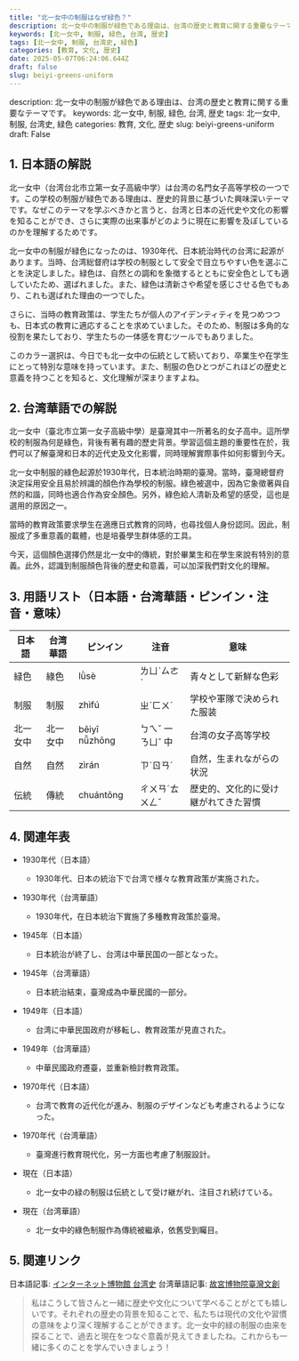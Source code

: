 ```yaml
---
title: "北一女中の制服はなぜ緑色？"
description: 北一女中の制服が緑色である理由は、台湾の歴史と教育に関する重要なテーマです。
keywords: [北一女中, 制服, 緑色, 台湾, 歴史]
tags: [北一女中, 制服, 台湾史, 緑色]
categories: [教育, 文化, 歴史]
date: 2025-05-07T06:24:06.644Z
draft: false
slug: beiyi-greens-uniform
---
```


description: 北一女中の制服が緑色である理由は、台湾の歴史と教育に関する重要なテーマです。
keywords: 北一女中, 制服, 緑色, 台湾, 歴史
tags: 北一女中, 制服, 台湾史, 緑色
categories: 教育, 文化, 歴史
slug: beiyi-greens-uniform
draft: False

## 1. 日本語の解説

北一女中（台湾台北市立第一女子高級中学）は台湾の名門女子高等学校の一つです。この学校の制服が緑色である理由は、歴史的背景に基づいた興味深いテーマです。なぜこのテーマを学ぶべきかと言うと、台湾と日本の近代史や文化の影響を知ることができ、さらに実際の出来事がどのように現在に影響を及ぼしているのかを理解するためです。

北一女中の制服が緑色になったのは、1930年代、日本統治時代の台湾に起源があります。当時、台湾総督府は学校の制服として安全で目立ちやすい色を選ぶことを決定しました。緑色は、自然との調和を象徴するとともに安全色としても適していたため、選ばれました。また、緑色は清新さや希望を感じさせる色でもあり、これも選ばれた理由の一つでした。

さらに、当時の教育政策は、学生たちが個人のアイデンティティを見つめつつも、日本式の教育に適応することを求めていました。そのため、制服は多角的な役割を果たしており、学生たちの一体感を育むツールでもありました。

このカラー選択は、今日でも北一女中の伝統として続いており、卒業生や在学生にとって特別な意味を持っています。また、制服の色ひとつがこれほどの歴史と意義を持つことを知ると、文化理解が深まりますよね。

## 2. 台湾華語での解説  

北一女中（臺北市立第一女子高級中學）是臺灣其中一所著名的女子高中。這所學校的制服為何是綠色，背後有著有趣的歷史背景。學習這個主題的重要性在於，我們可以了解臺灣和日本的近代史及文化影響，同時理解實際事件如何影響到今天。

北一女中制服的綠色起源於1930年代，日本統治時期的臺灣。當時，臺灣總督府決定採用安全且易於辨識的顏色作為學校的制服。綠色被選中，因為它象徵著與自然的和諧，同時也適合作為安全顏色。另外，綠色給人清新及希望的感受，這也是選用的原因之一。

當時的教育政策要求學生在適應日式教育的同時，也尋找個人身份認同。因此，制服成了多重意義的載體，也是培養學生群体感的工具。

今天，這個顏色選擇仍然是北一女中的傳統，對於畢業生和在學生來說有特別的意義。此外，認識到制服顏色背後的歷史和意義，可以加深我們對文化的理解。

## 3. 用語リスト（日本語・台湾華語・ピンイン・注音・意味）

| 日本語  | 台湾華語        | ピンイン     | 注音   | 意味                        |
|---------|----------------|-------------|-------|---------------------------|
| 緑色    | 綠色           | lǜsè        | ㄌㄩˋㄙㄜˋ | 青々として新鮮な色彩          |
| 制服    | 制服           | zhìfú       | ㄓˋㄈㄨˊ | 学校や軍隊で決められた服装    |
| 北一女中| 北一女中        | běiyī nǚzhōng | ㄅㄟˇ  一 ㄋㄩˇ  中 | 台湾の女子高等学校            |
| 自然    | 自然           | zìrán       | ㄗˋㄖㄢˊ  | 自然，生まれながらの状況      |
| 伝統    | 傳統           | chuántǒng   | ㄔㄨㄢˊㄊㄨㄥˇ | 歴史的、文化的に受け継がれてきた習慣 |

## 4. 関連年表

- 1930年代（日本語）
  - 1930年代、日本の統治下で台湾で様々な教育政策が実施された。

- 1930年代（台湾華語）
  - 1930年代，在日本統治下實施了多種教育政策於臺灣。

- 1945年（日本語）
  - 日本統治が終了し、台湾は中華民国の一部となった。

- 1945年（台湾華語）
  - 日本統治結束，臺灣成為中華民國的一部分。

- 1949年（日本語）
  - 台湾に中華民国政府が移転し、教育政策が見直された。

- 1949年（台湾華語）
  - 中華民國政府遷臺，並重新檢討教育政策。

- 1970年代（日本語）
  - 台湾で教育の近代化が進み、制服のデザインなども考慮されるようになった。

- 1970年代（台湾華語）
  - 臺灣進行教育現代化，另一方面也考慮了制服設計。

- 現在（日本語）
  - 北一女中の緑の制服は伝統として受け継がれ、注目され続けている。

- 現在（台湾華語）
  - 北一女中的綠色制服作為傳統被繼承，依舊受到矚目。

## 5. 関連リンク  

日本語記事: [インターネット博物館 台湾史](https://www.npm.gov.tw/)
台湾華語記事: [故宮博物院臺灣文創](https://www.npm.gov.tw/)

> 私はこうして皆さんと一緒に歴史や文化について学べることがとても嬉しいです。それぞれの歴史の背景を知ることで、私たちは現代の文化や習慣の意味をより深く理解することができます。北一女中的緑の制服の由来を探ることで、過去と現在をつなぐ意義が見えてきましたね。これからも一緒に多くのことを学んでいきましょう！